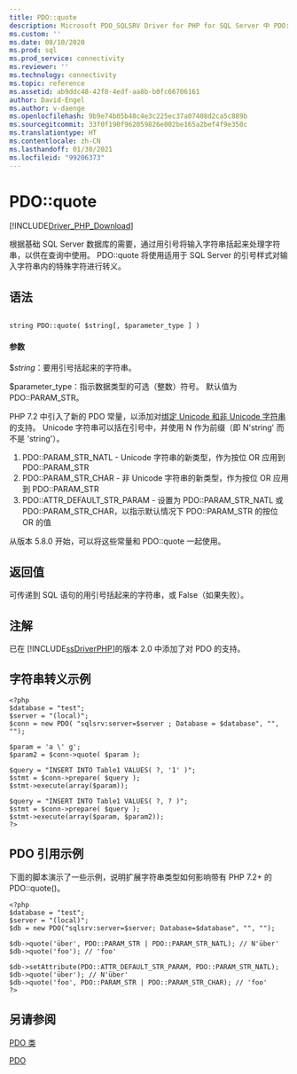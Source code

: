 ```yaml
---
title: PDO::quote
description: Microsoft PDO_SQLSRV Driver for PHP for SQL Server 中 PDO::quote 函数的 API 参考。
ms.custom: ''
ms.date: 08/10/2020
ms.prod: sql
ms.prod_service: connectivity
ms.reviewer: ''
ms.technology: connectivity
ms.topic: reference
ms.assetid: ab9ddc48-42f8-4edf-aa8b-b0fc66706161
author: David-Engel
ms.author: v-daenge
ms.openlocfilehash: 9b9e74b05b48c4e3c225ec37a07408d2ca5c889b
ms.sourcegitcommit: 33f0f190f962059826e002be165a2bef4f9e350c
ms.translationtype: HT
ms.contentlocale: zh-CN
ms.lasthandoff: 01/30/2021
ms.locfileid: "99206373"
---
```

# <a name="pdoquote"></a>PDO::quote
[!INCLUDE[Driver_PHP_Download](../../includes/driver_php_download.md)]

根据基础 SQL Server 数据库的需要，通过用引号将输入字符串括起来处理字符串，以供在查询中使用。 PDO::quote 将使用适用于 SQL Server 的引号样式对输入字符串内的特殊字符进行转义。  
  
## <a name="syntax"></a>语法  
  
```  
  
string PDO::quote( $string[, $parameter_type ] )  
```  
  
#### <a name="parameters"></a>参数  
$*string*：要用引号括起来的字符串。  
  
$parameter_type：指示数据类型的可选（整数）符号。  默认值为 PDO::PARAM_STR。  

PHP 7.2 中引入了新的 PDO 常量，以添加对[绑定 Unicode 和非 Unicode 字符串](https://wiki.php.net/rfc/extended-string-types-for-pdo)的支持。 Unicode 字符串可以括在引号中，并使用 N 作为前缀（即 N'string' 而不是 'string'）。

1. PDO::PARAM_STR_NATL - Unicode 字符串的新类型，作为按位 OR 应用到 PDO::PARAM_STR
1. PDO::PARAM_STR_CHAR - 非 Unicode 字符串的新类型，作为按位 OR 应用到 PDO::PARAM_STR
1. PDO::ATTR_DEFAULT_STR_PARAM - 设置为 PDO::PARAM_STR_NATL 或 PDO::PARAM_STR_CHAR，以指示默认情况下 PDO::PARAM_STR 的按位 OR 的值

从版本 5.8.0 开始，可以将这些常量和 PDO::quote 一起使用。
  
## <a name="return-value"></a>返回值  
可传递到 SQL 语句的用引号括起来的字符串，或 False（如果失败）。  
  
## <a name="remarks"></a>注解  
已在 [!INCLUDE[ssDriverPHP](../../includes/ssdriverphp_md.md)]的版本 2.0 中添加了对 PDO 的支持。  
  
## <a name="string-escape-example"></a>字符串转义示例  
  
```  
<?php  
$database = "test";  
$server = "(local)";  
$conn = new PDO( "sqlsrv:server=$server ; Database = $database", "", "");  
  
$param = 'a \' g';  
$param2 = $conn->quote( $param );  
  
$query = "INSERT INTO Table1 VALUES( ?, '1' )";  
$stmt = $conn->prepare( $query );  
$stmt->execute(array($param));  
  
$query = "INSERT INTO Table1 VALUES( ?, ? )";  
$stmt = $conn->prepare( $query );  
$stmt->execute(array($param, $param2));  
?>  
```  
  
## <a name="pdo-quote-example"></a>PDO 引用示例  

下面的脚本演示了一些示例，说明扩展字符串类型如何影响带有 PHP 7.2+ 的 PDO::quote()。

```
<?php
$database = "test";
$server = "(local)";
$db = new PDO("sqlsrv:server=$server; Database=$database", "", "");

$db->quote('über', PDO::PARAM_STR | PDO::PARAM_STR_NATL); // N'über'
$db->quote('foo'); // 'foo'

$db->setAttribute(PDO::ATTR_DEFAULT_STR_PARAM, PDO::PARAM_STR_NATL);
$db->quote('über'); // N'über'
$db->quote('foo', PDO::PARAM_STR | PDO::PARAM_STR_CHAR); // 'foo'
?>
```
  
## <a name="see-also"></a>另请参阅  
[PDO 类](../../connect/php/pdo-class.md)

[PDO](https://php.net/manual/book.pdo.php)  
  
